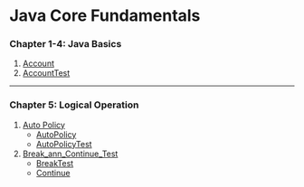 # Java Core Fundamentals
### Chapter 1-4: Java Basics
1. [Account](https://github.com/henry226/Java-Core-Fundamentals/blob/master/Chapter1-4%20(Java%20Basics)/Account/Account.java)
2. [AccountTest](https://github.com/henry226/Java-Core-Fundamentals/blob/master/Chapter1-4%20(Java%20Basics)/Account/AccountTest.java)

---

### Chapter 5: Logical Operation
1. [Auto Policy](https://github.com/henry226/Java-Core-Fundamentals/tree/master/Chapter5%20(Logical%20Operators)/AutoPolicy)
    * [AutoPolicy](https://github.com/henry226/Java-Core-Fundamentals/blob/master/Chapter5%20(Logical%20Operators)/AutoPolicy/AutoPolicy.java)
    * [AutoPolicyTest](https://github.com/henry226/Java-Core-Fundamentals/blob/master/Chapter5%20(Logical%20Operators)/AutoPolicy/AutoPolicyTest.java)
2. [Break_ann_Continue_Test](https://github.com/henry226/Java-Core-Fundamentals/tree/master/Chapter5%20(Logical%20Operators)/Break_and_Continue_Test)
    * [BreakTest](https://github.com/henry226/Java-Core-Fundamentals/blob/master/Chapter5%20(Logical%20Operators)/Break_and_Continue_Test/BreakTest.java)
    * [Continue](https://github.com/henry226/Java-Core-Fundamentals/blob/master/Chapter5%20(Logical%20Operators)/Break_and_Continue_Test/ContinueTest.java)